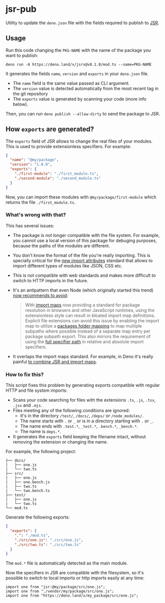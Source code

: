 # jsr-pub

Utility to update the `deno.json` file with the fields required to publish to
[JSR](https://jsr.io/).

## Usage

Run this code changing the `PKG-NAME` with the name of the package you want to
publish:

```
deno run -A https://deno.land/x/jsrx@v0.1.0/mod.ts --name=PKG-NAME
```

It generates the fields `name`, `version` and `exports` in your `deno.json`
file.

- The `name` field is the same value passed as CLI argument.
- The `version` value is detected automatically from the most recent tag in the
  git repository
- The `exports` value is generated by scanning your code (more info below).

Then, you can run `deno publish --allow-dirty` to send the package to JSR.

## How `exports` are generated?

The `exports` field of JSR allows to change the real files of your modules. This
is used to provide extensionless specifiers. For example:

```json
{
  "name": "@my/package",
  "version": "1.0.0",
  "exports": {
    "./first-module": "./first_module.ts",
    "./second-module": "./second_module.ts"
  }
}
```

Now, you can import these modules with `@my/package/first-module` which returns
the file `./first_module.ts`.

### What's wrong with that?

This has several issues:

- The package is not longer compatible with the file system. For example, you
  cannot use a local version of this package for debuging purposes, because the
  paths of the modules are different.
- You don't know the format of the file you're really importing. This is
  specially critical for the
  [new import attributes](https://github.com/tc39/proposal-import-attributes)
  standard that allows to import different types of modules like JSON, CSS etc.
- This is not compatible with web standards and makes more difficult to switch
  to HTTP imports in the future.
- It's an antipattern that even Node (which originally started this trend)
  [now recommends to avoid](https://nodejs.org/api/packages.html#extensions-in-subpaths):

  > With [import maps](https://github.com/WICG/import-maps) now providing a
  > standard for package resolution in browsers and other JavaScript runtimes,
  > using the extensionless style can result in bloated import map definitions.
  > Explicit file extensions can avoid this issue by enabling the import map to
  > utilize a
  > [packages folder mapping](https://github.com/WICG/import-maps#packages-via-trailing-slashes)
  > to map multiple subpaths where possible instead of a separate map entry per
  > package subpath export. This also mirrors the requirement of using the
  > [full specifier path](https://nodejs.org/api/esm.html#mandatory-file-extensions)
  > in relative and absolute import specifiers.
- It overlaps the import maps standard. For example, in Deno it's really painful
  [to combine JSR and import maps](https://github.com/denoland/deno/issues/23504#issuecomment-2073644331).

### How to fix this?

This script fixes this problem by generating exports compatible with regular
HTTP and file system imports:

- Scans your code searching for files with the extensions `.ts`, `.js`, `.tsx`,
  `.jsx` and `.mjs`.
- Files meeting any of the following conditions are ignored:
  - It's in the directory `/test/`, `/docs/`, `/deps/` or `/node_modules/`.
  - The name starts with `.` or `_` or is in a directory starting with `.` or
    `_`.
  - The name ends with `.test.*`, `_test.*`, `.bench.*`, `_bench.*`.
  - The name is `deps.*`.
- It generates the `exports` field keeping the filename intact, without removing
  the extension or changing the name.

For example, the following project:

```
├── docs/
|   ├── one.js
|   └── two.ts
├── src/
|   ├── one.js
|   ├── one.bench.js
|   ├── two.ts
|   └── two.bench.ts
├── test/
|   ├── one.js
|   └── two.ts
└── mod.ts
```

Generate the following exports:

```json
{
  "exports": {
    ".": "./mod.ts",
    "./src/one.js": "./src/one.js",
    "./src/two.ts": "./src/two.ts"
  }
}
```

The `mod.*` file is automatically detected as the main module.

Now the specifiers in JSR are compatible with the filesystem, so it's possible
to switch to local imports or http imports easily at any time:

```
import one from "jsr:@my/package/src/one.js";
import one from "./vendor/my/package/src/one.js";
import one from "https://deno.land/x/my_package/src/one.js";
```
